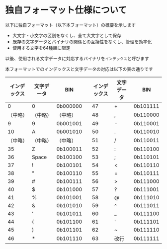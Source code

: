 # 独自フォーマット仕様について

以下に独自フォーマット（以下本フォーマット）の概要を示します

- 大文字・小文字の区別をなくし、全て大文字として保存
- 既存の文字データとバイナリの関係との互換性をなくし、管理を効率化
- 使用する文字を64種類に限定

以後、使用される文字データに対応するバイナリを`インデックス`と呼びます  

本フォーマットでのインデックスと文字データの対応は以下の表の通りです

| インデックス | 文字データ | BIN || インデックス | 文字データ | BIN |
|----|----|----|----|----|----|----|
| 0 | 0 | 0b000000 || 47 | + | 0b101111 |
| （中略） | （中略） | （中略） || 48 | , | 0b110000 |
| 9 | 9 | 0b001001 || 49 | - | 0b110001 |
| 10 | A | 0b001010 || 50 | . | 0b110010 |
| （中略） | （中略） | （中略） || 51 | / | 0b110011 |
| 35 | Z | 0b100011 || 52 | : | 0b110100 |
| 36 | Space | 0b100100 || 53 | ; | 0b110101 |
| 37 | ! | 0b100101 || 54 | < | 0b110110 |
| 38 | " | 0b100110 || 55 | = | 0b110111 |
| 39 | # | 0b100111 || 56 | > | 0b111000 |
| 40 | $ | 0b101000 || 57 | ? | 0b111001 |
| 41 | % | 0b101001 || 58 | @ | 0b111010 |
| 42 | & | 0b101010 || 59 | ^ | 0b111011 |
| 43 | ' | 0b101011 || 60 | \_ | 0b111100 |
| 44 | ( | 0b101100 || 61 | \' | 0b111101 |
| 45 | ) | 0b101101 || 62 | \~ | 0b111110 |
| 46 | * | 0b101110 || 63 | 改行 | 0b111111 |

